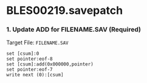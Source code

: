 # BLES00219.savepatch

### 1. Update ADD for FILENAME.SAV (Required)

Target File: `FILENAME.SAV`

```
set [csum]:0
set pointer:eof-8
set [csum]:add(0x000000,pointer)
set pointer:eof-7
write next (0):[csum]
```

